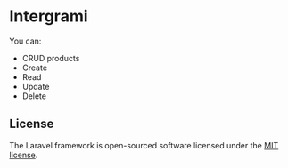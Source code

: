 # Intergrami
You can: 
* CRUD products
 * Create
 * Read
 * Update
 * Delete

## License

The Laravel framework is open-sourced software licensed under the [MIT license](http://opensource.org/licenses/MIT).
